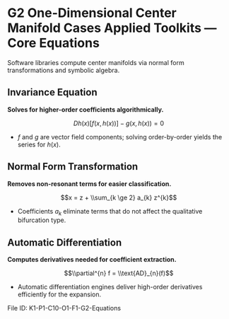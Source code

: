 # G2 One-Dimensional Center Manifold Cases Applied Toolkits — Core Equations

Software libraries compute center manifolds via normal form transformations and symbolic algebra.

## Invariance Equation
**Solves for higher-order coefficients algorithmically.**

$$D h(x)[f(x,h(x))] - g(x,h(x)) = 0$$

- $f$ and $g$ are vector field components; solving order-by-order yields the series for $h(x)$.
## Normal Form Transformation
**Removes non-resonant terms for easier classification.**

$$x = z + \\sum_{k \ge 2} a_{k} z^{k}$$

- Coefficients $a_{k}$ eliminate terms that do not affect the qualitative bifurcation type.
## Automatic Differentiation
**Computes derivatives needed for coefficient extraction.**

$$\\partial^{n} f = \\text{AD}_{n}(f)$$

- Automatic differentiation engines deliver high-order derivatives efficiently for the expansion.

File ID: K1-P1-C10-O1-F1-G2-Equations
